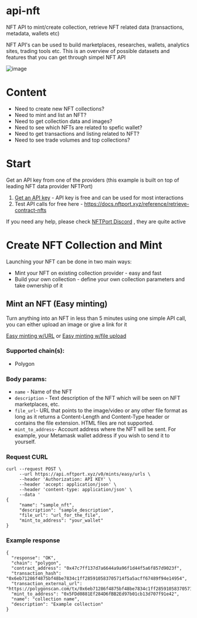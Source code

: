 # api-nft
NFT API to mint/create collection, retrieve NFT related data (transactions,  metadata, wallets etc)

NFT API's can be used to build marketplaces, researches, wallets, analytics sites, trading tools etc. This is an overview of possible datasets and features that you can get through simpel NFT API

![image](https://user-images.githubusercontent.com/9072132/209811041-3015bb2f-85b1-4117-8b2a-234b2c60bb65.png)


# Content

* Need to create new NFT collections?
* Need to mint and list an NFT?
* Need to get collection data and images?
* Need to see which NFTs are related to spefic wallet?
* Need to get transactions and listing related to NFT?
* Need to see trade volumes and top collections?

# Start

Get an API key from one of the providers (this example is built on top of leading NFT data provider NFTPort)

1. [Get an API key](https://www.nftport.xyz/?utm_source=GitHub&utm_medium=API+NFT&utm_campaign=Github) - API key is free and can be used for most interactions
2. Test API calls for free here - https://docs.nftport.xyz/reference/retrieve-contract-nfts

If you need any help, please check [NFTPort Discord](https://discord.gg/nftport) , they are quite active


# Create NFT Collection and Mint

Launching your NFT can be done in two main ways:
* Mint your NFT on existing collection provider - easy and fast
* Build your own collection - define your own collection parameters and take ownership of it

## Mint an NFT (Easy minting)
Turn anything into an NFT in less than 5 minutes using one simple API call, you can either upload an image or give a link for it

[Easy minting w/URL](https://docs.nftport.xyz/reference/easy-minting-urls) or [Easy minting w/file upload](https://docs.nftport.xyz/reference/easy-minting-file-upload)

### Supported chain(s): ###
* Polygon

### Body params: ###
* `name` - Name of the NFT
* `description` - Text description of the NFT which will be seen on NFT marketplaces, etc.
* `file_url`- URL that points to the image/video or any other file format as long as it returns a Content-Length and Content-Type header or contains the file extension. HTML files are not supported.
* `mint_to_address`- Account address where the NFT will be sent. For example, your Metamask wallet address if you wish to send it to yourself.

### Request CURL ###
```
curl --request POST \
     --url https://api.nftport.xyz/v0/mints/easy/urls \
     --header 'Authorization: API KEY' \
     --header 'accept: application/json' \
     --header 'content-type: application/json' \
     --data '
{
     "name": "sample_nft",
     "description": "sample_description",
     "file_url": "url_for_the_file",
     "mint_to_address": "your_wallet"
}
```
### Example response ###
```
{
  "response": "OK",
  "chain": "polygon",
  "contract_address": "0x47c7ff137d7a6644a9a96f1d44f5a6f857d9023f",
  "transaction_hash": "0x6eb71286f4875bf48be7834c1ff285910583705714f5a5acff67489f94e14954",
  "transaction_external_url": "https://polygonscan.com/tx/0x6eb71286f4875bf48be7834c1ff285910583705714f5a5acff67489f94e14954",
  "mint_to_address": "0x5FDd0881Ef284D6fBB2Ed97b01cb13d707f91e42",
  "name": "collection name",
  "description": "Example collection"
}
```
